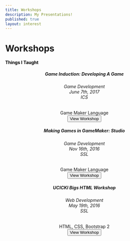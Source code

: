 ```yaml
---
title: Workshops
description: My Presentations!
published: true
layout: interest
---
```


# Workshops

<div class="page-header">
    <div class="container">
        <div class="row">
            <div class="col-md-12">
                <div class="card">
                    <div class="card-body">
                    <strong style="color:black">Things I Taught</strong>
                    <div class="row">
                        <div class="col-md-6">
                            <div class="card">
                                <div class="card-body" style="text-align:center">
                                    <h5 class="card-title">Game Induction: Developing A Game</h5>
                                    <h6 class="card-subtitle mb-2 text-mmuted">Game Development<br/>June 7th, 2017<br/>ICS</h6>
                                    <span class="badge badge-success">Game Maker Language</span><br/>
                                    <a href="http://www.ics.uci.edu/~thamaj/workshop/gamedev" target="_blank"><button type="button" class="btn btn-info btn-sm">View Workshop</button></a>
                                </div>
                            </div>
                        </div>
                        <div class="col-md-6">
                            <div class="card">
                                <div class="card-body" style="text-align:center">
                                    <h5 class="card-title">Making Games in GameMaker: Studio</h5>
                                    <h6 class="card-subtitle mb-2 text-mmuted">Game Development<br/>Nov 16th, 2016<br/>SSL</h6>
                                    <span class="badge badge-success">Game Maker Language</span><br/>
                                    <a href="http://www.ics.uci.edu/~thamaj/workshop/gms/" target="_blank"><button type="button" class="btn btn-info btn-sm">View Workshop</button></a>
                                </div>
                            </div>
                        </div>
                    </div>
                    <div class="row">
                        <div class="col-md-6">
                            <div class="card">
                                <div class="card-body" style="text-align:center">
                                    <h5 class="card-title">UCICKI Bigs HTML Workshop</h5>
                                    <h6 class="card-subtitle mb-2 text-mmuted">Web Development<br/>May 19th, 2016<br/>SSL</h6>
                                    <span class="badge badge-danger">HTML, CSS, Bootstrap 2</span><br/>
                                    <a href="http://www.ics.uci.edu/~thamaj/workshop/ucickihtml/" target="_blank"><button type="button" class="btn btn-info btn-sm">View Workshop</button></a>
                                </div>
                            </div>
                        </div>
                    </div>
                </div>
            </div>
        </div>
    </div>
</div>